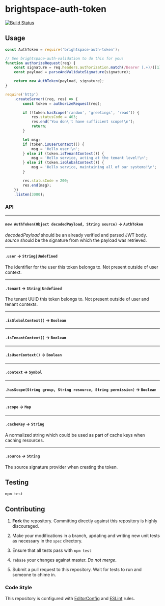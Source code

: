 # brightspace-auth-token
[![Build
Status](https://travis-ci.org/Brightspace/node-auth-token.svg?branch=master)](https://travis-ci.org/Brightspace/node-auth-token)

## Usage

```js
const AuthToken = require('brightspace-auth-token');

// See brightspace-auth-validation to do this for you!
function authorizeRequest(req) {
	const signature = req.headers.authorization.match(/Bearer (.+)/)[1];
	const payload = parseAndValidateSignature(signature);

	return new AuthToken(payload, signature);
}

require('http')
	.createServer((req, res) => {
		const token = authorizeRequest(req);

		if (!token.hasScope('random', 'greetings', 'read')) {
			res.statusCode = 403;
			res.end('You don\'t have sufficient scope!\n');
			return;
		}

		let msg;
		if (token.isUserContext()) {
			msg = 'Hello user!\n';
		} else if (token.isTenantContext()) {
			msg = 'Hello service, acting at the tenant level!\n';
		} else if (token.isGlobalContext()) {
			msg = 'Hello service, maintaining all of our systems!\n';
		}

		res.statusCode = 200;
		res.end(msg);
	})
	.listen(3000);

```

### API

---

#### `new AuthToken(Object decodedPayload, String source)` -> `AuthToken`

_decodedPayload_ should be an already verified and parsed JWT body. _source_
should be the signature from which the payload was retrieved.

---

#### `.user` -> `String|Undefined`

The identifier for the user this token belongs to. Not present outside of user
context.

---

#### `.tenant` -> `String|Undefined`

The tenant UUID this token belongs to. Not present outside of user and tenant
contexts.

___

#### `.isGlobalContext()` -> `Boolean`

___

#### `.isTenantContext()` -> `Boolean`

---

#### `.isUserContext()` -> `Boolean`

---

#### `.context` -> `Symbol`

___

#### `.hasScope(String group, String resource, String permission)` -> `Boolean`

---

#### `.scope` -> `Map`

---

#### `.cacheKey` -> `String`

A normalized string which could be used as part of cache keys when caching
resources.

---

#### `.source` -> `String`

The source signature provider when creating the token.


## Testing

```bash
npm test
```

## Contributing

1. **Fork** the repository. Committing directly against this repository is
   highly discouraged.

2. Make your modifications in a branch, updating and writing new unit tests
   as necessary in the `spec` directory.

3. Ensure that all tests pass with `npm test`

4. `rebase` your changes against master. *Do not merge*.

5. Submit a pull request to this repository. Wait for tests to run and someone
   to chime in.

### Code Style

This repository is configured with [EditorConfig][EditorConfig] and
[ESLint][ESLint] rules.

[EditorConfig]: http://editorconfig.org/
[ESLint]: http://eslint.org
